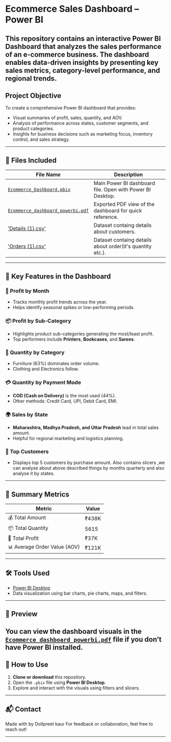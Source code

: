 #  Ecommerce Sales Dashboard – Power BI
This repository contains an interactive **Power BI Dashboard** that analyzes the sales performance of an e-commerce business. The dashboard enables data-driven insights by presenting key sales metrics, category-level performance, and regional trends.
---
##  Project Objective
To create a comprehensive Power BI dashboard that provides:
- Visual summaries of profit, sales, quantity, and AOV.
- Analysis of performance across states, customer segments, and product categories.
- Insights for business decisions such as marketing focus, inventory control, and sales strategy.
---
## 📁 Files Included

| File Name | Description |
|-----------|-------------|
| [`Ecommerce_Dashboard.pbix`](https://github.com/dollpreetkaur/PowerBi_Dashboards-/blob/main/Ecommerce_dashboard_powerbi.pbix) | Main Power BI dashboard file. Open with Power BI Desktop. |
| [`Ecommerce_dashboard_powerbi.pdf`]() | Exported PDF view of the dashboard for quick reference. |
|['Details (1).csv'](https://github.com/dollpreetkaur/PowerBi_Dashboards-/blob/main/Details%20(1).csv)|Dataset containg details about customers.|
|['Orders (1).csv'](https://github.com/dollpreetkaur/PowerBi_Dashboards-/blob/main/Orders%20(1).csv)|Dataset containg details about order(it's quantity etc.).|
---

## 📌 Key Features in the Dashboard
### 📅 Profit by Month
- Tracks monthly profit trends across the year.
- Helps identify seasonal spikes or low-performing periods.
### 📦 Profit by Sub-Category
- Highlights product sub-categories generating the most/least profit.
- Top performers include **Printers**, **Bookcases**, and **Sarees**.
### 🛒 Quantity by Category
- Furniture (63%) dominates order volume.
- Clothing and Electronics follow.
### 💳 Quantity by Payment Mode
- **COD (Cash on Delivery)** is the most used (44%).
- Other methods: Credit Card, UPI, Debit Card, EMI.
### 🌍 Sales by State
- **Maharashtra, Madhya Pradesh, and Uttar Pradesh** lead in total sales amount.
- Helpful for regional marketing and logistics planning.
### 👥 Top Customers
- Displays top 5 customers by purchase amount.
Also contains slicers ,we can analyse about above described things by months quarterly and also analyse it by states.
---

## 🧾 Summary Metrics

| Metric              | Value    |
|---------------------|----------|
| 💰 Total Amount      | ₹438K    |
| 📦 Total Quantity    | 5615     |
| 🧮 Total Profit       | ₹37K     |
| 📊 Average Order Value (AOV) | ₹121K |

---

## 🛠 Tools Used
- [Power BI Desktop](https://powerbi.microsoft.com/)
- Data visualization using bar charts, pie charts, maps, and filters.

---

## 👀 Preview

You can view the dashboard visuals in the [`Ecommerce_dashboard_powerbi.pdf`](./Ecommerce_dashboard_powerbi.pdf) file if you don’t have Power BI installed.
---

## 📌 How to Use

1. **Clone or download** this repository.
2. Open the `.pbix` file using **Power BI Desktop**.
3. Explore and interact with the visuals using filters and slicers.

---

## 📬 Contact

Made with  by Dollpreet kaur 
For feedback or collaboration, feel free to reach out!

---

